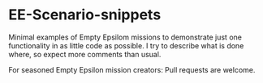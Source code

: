# EE-Scenario-snippets
Minimal examples of Empty Epsilom missions to demonstrate just one functionality in as little code as possible. 
I try to describe what is done where, so expect more comments than usual. 

For seasoned Empty Epsilon mission creators: Pull requests are welcome. 
